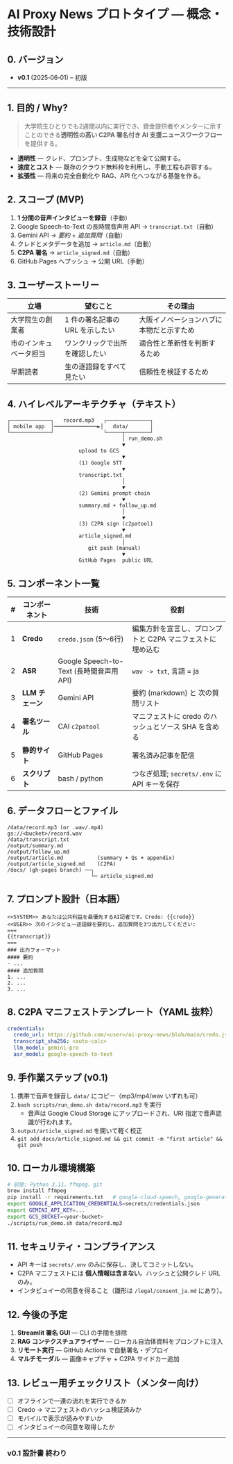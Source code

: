 # AI Proxy News プロトタイプ ― 概念・技術設計

## 0. バージョン

* **v0.1** (2025‑06‑01) – 初版

---

## 1. 目的 / Why?

> 大学院生ひとりでも2週間以内に実行でき、資金提供者やメンターに示すことのできる**透明性の高い C2PA 署名付き AI 支援ニュースワークフロー**を提供する。

* **透明性** ― クレド、プロンプト、生成物などを全て公開する。
* **速度とコスト** ― 既存のクラウド無料枠を利用し、手動工程も許容する。
* **拡張性** ― 将来の完全自動化や RAG、API 化へつながる基盤を作る。

## 2. スコープ (MVP)

1. **1 分間の音声インタビューを録音**（手動）
2. Google Speech-to-Text の長時間音声用 API → `transcript.txt`（自動）
3. Gemini API → *要約* + *追加質問*（自動）
4. クレドとメタデータを追加 → `article.md`（自動）
5. **C2PA 署名** → `article_signed.md`（自動）
6. GitHub Pages へプッシュ → 公開 URL（手動）

## 3. ユーザーストーリー

| 立場                 | 望むこと                              | その理由                                   |
| -------------------- | ------------------------------------ | ------------------------------------------ |
| 大学院生の創業者     | 1 件の署名記事の URL を示したい        | 大阪イノベーションハブに本物だと示すため   |
| 市のインキュベータ担当 | ワンクリックで出所を確認したい        | 適合性と革新性を判断するため               |
| 早期読者             | 生の逐語録をすべて見たい               | 信頼性を検証するため                       |

## 4. ハイレベルアーキテクチャ（テキスト）

```
┌─────────────┐   record.mp3   ┌──────────────┐
│ mobile app  │──────────────►│   data/       │
└─────────────┘                └─────┬────────┘
                                     │ run_demo.sh
                                     ▼
                       upload to GCS
                                     ▼
                       (1) Google STT
                                     ▼
                       transcript.txt
                                     │
                                     ▼
                       (2) Gemini prompt chain
                                     ▼
                       summary.md + follow_up.md
                                     │
                                     ▼
                       (3) C2PA sign (c2patool)
                                     ▼
                       article_signed.md
                                     │
                          git push (manual)
                                     ▼
                       GitHub Pages  public URL
```

## 5. コンポーネント一覧

| # | コンポーネント   | 技術                         | 役割                                       |
| - | --------------- | --------------------------- | ----------------------------------------- |
| 1 | **Credo**       | `credo.json` (5～6行)       | 編集方針を宣言し、プロンプトと C2PA マニフェストに埋め込む |
| 2 | **ASR**         | Google Speech-to-Text (長時間音声用 API)            | `wav -> txt`, 言語 = ja                   |
| 3 | **LLM チェーン** | Gemini API  | 要約 (markdown) と 次の質問リスト          |
| 4 | **署名ツール**   | CAI `c2patool`             | マニフェストに credo のハッシュとソース SHA を含める |
| 5 | **静的サイト**   | GitHub Pages               | 署名済み記事を配信                         |
| 6 | **スクリプト**   | bash / python              | つなぎ処理; `secrets/.env` に API キーを保存 |

## 6. データフローとファイル

```
/data/record.mp3 (or .wav/.mp4)
gs://<bucket>/record.wav
/data/transcript.txt
/output/summary.md
/output/follow_up.md
/output/article.md           (summary + Qs + appendix)
/output/article_signed.md    (C2PA)
/docs/ (gh‑pages branch) ──┐
                           └─ article_signed.md
```

## 7. プロンプト設計（日本語）

```text
<<SYSTEM>> あなたは公共利益を最優先するAI記者です。Credo: {{credo}}
<<USER>> 次のインタビュー逐語録を要約し、追加質問を3つ出力してください:
===
{{transcript}}
===
### 出力フォーマット
#### 要約
- ...
#### 追加質問
1. ...
2. ...
3. ...
```

## 8. C2PA マニフェストテンプレート（YAML 抜粋）

```yaml
credentials:
  credo_url: https://github.com/<user>/ai-proxy-news/blob/main/credo.json
  transcript_sha256: <auto-calc>
  llm_model: gemini-pro
  asr_model: google-speech-to-text
```

## 9. 手作業ステップ (v0.1)

1. 携帯で音声を録音し `data/` にコピー（mp3/mp4/wav いずれも可）
2. `bash scripts/run_demo.sh data/record.mp3` を実行
   - 音声は Google Cloud Storage にアップロードされ、URI 指定で音声認識が行われます。
3. `output/article_signed.md` を開いて軽く校正
4. `git add docs/article_signed.md && git commit -m "first article" && git push`

## 10. ローカル環境構築

```bash
# 前提: Python 3.11、ffmpeg、git
brew install ffmpeg
pip install -r requirements.txt   # google-cloud-speech, google-generativeai, python-dotenv, google-cloud-storage
export GOOGLE_APPLICATION_CREDENTIALS=secrets/credentials.json
export GEMINI_API_KEY=...
export GCS_BUCKET=<your-bucket>
./scripts/run_demo.sh data/record.mp3
```

## 11. セキュリティ・コンプライアンス

* API キーは `secrets/.env` のみに保存し、決してコミットしない。
* C2PA マニフェストには **個人情報は含まない**。ハッシュと公開クレド URL のみ。
* インタビュイーの同意を得ること（雛形は `/legal/consent_ja.md` にあり）。

## 12. 今後の予定

1. **Streamlit 署名 GUI** ― CLI の手間を排除
2. **RAG コンテクスチュアライザー** ― ローカル自治体資料をプロンプトに注入
3. **リモート実行** ― GitHub Actions で自動署名・デプロイ
4. **マルチモーダル** ― 画像キャプチャ + C2PA サイドカー追加

## 13. レビュー用チェックリスト（メンター向け）

* [ ] オフラインで一連の流れを実行できるか
* [ ] Credo → マニフェストのハッシュ検証済みか
* [ ] モバイルで表示が読みやすいか
* [ ] インタビュイーの同意を取得したか

---

### v0.1 設計書 終わり
